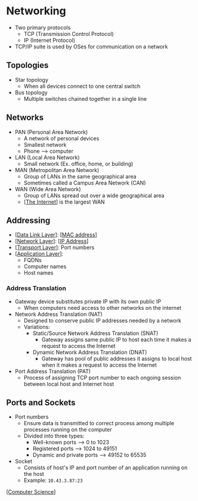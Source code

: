 # Networking

- Two primary protocols
  - TCP (Transmission Control Protocol)
  - IP (Internet Protocol)
- TCP/IP suite is used by OSes for communication on a network

## Topologies

- Star topology
  - When all devices connect to one central switch
- Bus topology
  - Multiple switches chained together in a single line

## Networks

- PAN (Personal Area Network)
  - A network of personal devices
  - Smallest network
  - Phone --> computer
- LAN (Local Area Network)
  - Small network (Ex. office, home, or building)
- MAN (Metropolitan Area Network)
  - Group of LANs in the same geographical area
  - Sometimes called a Campus Area Network (CAN)
- WAN (Wide Area Network)
  - Group of LANs spread out over a wide geographical area
  - [[The Internet]] is the largest WAN

## Addressing

- [[Data Link Layer]]: [[MAC address]]
- [[Network Layer]]: [[IP Address]]
- [[Transport Layer]]: Port numbers
- [[Application Layer]]:
  - FQDNs
  - Computer names
  - Host names

### Address Translation

- Gateway device substitutes private IP with its own public IP
  - When computers need access to other networks on the internet
- Network Address Translation (NAT)
  - Designed to conserve public IP addresses needed by a network
  - Variations:
    - Static/Source Network Address Translation (SNAT)
      - Gateway assigns same public IP to host each time it makes a request to access the Internet
    - Dynamic Network Address Translation (DNAT)
      - Gateway has pool of public addresses it assigns to local host when it makes a request to access the Internet
- Port Address Translation (PAT)
  - Process of assigning TCP port number to each ongoing session between local host and Internet host

## Ports and Sockets

- Port numbers
  - Ensure data is transmitted to correct process among multiple processes running on the computer
  - Divided into three types:
    - Well-known ports --> 0 to 1023
    - Registered ports --> 1024 to 49151
    - Dynamic and private ports --> 49152 to 65535
- Socket
  - Consists of host's IP and port number of an application running on the host
  - Example: `10.43.3.87:23`

[[Computer Science]]

[//begin]: # "Autogenerated link references for markdown compatibility"
[The Internet]: the-internet "The Internet"
[Data Link Layer]: data-link-layer "Data Link Layer (Layer 2)"
[MAC address]: mac-address "MAC Address"
[Network Layer]: network-layer "Network Layer (Layer 3)"
[IP Address]: ip-address "IP Address"
[Transport Layer]: transport-layer "Transport Layer (Layer 4)"
[Application Layer]: application-layer "Application Layer (Layer 7)"
[Computer Science]: computer-science "Computer Science"
[//end]: # "Autogenerated link references"
